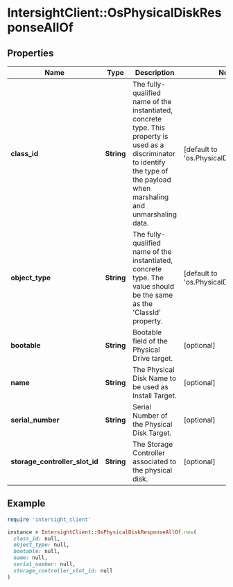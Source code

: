 # IntersightClient::OsPhysicalDiskResponseAllOf

## Properties

| Name | Type | Description | Notes |
| ---- | ---- | ----------- | ----- |
| **class_id** | **String** | The fully-qualified name of the instantiated, concrete type. This property is used as a discriminator to identify the type of the payload when marshaling and unmarshaling data. | [default to &#39;os.PhysicalDiskResponse&#39;] |
| **object_type** | **String** | The fully-qualified name of the instantiated, concrete type. The value should be the same as the &#39;ClassId&#39; property. | [default to &#39;os.PhysicalDiskResponse&#39;] |
| **bootable** | **String** | Bootable field of the Physical Drive target. | [optional] |
| **name** | **String** | The Physical Disk Name to be used as Install Target. | [optional] |
| **serial_number** | **String** | Serial Number of the Physical Disk Target. | [optional] |
| **storage_controller_slot_id** | **String** | The Storage Controller associated to the physical disk. | [optional] |

## Example

```ruby
require 'intersight_client'

instance = IntersightClient::OsPhysicalDiskResponseAllOf.new(
  class_id: null,
  object_type: null,
  bootable: null,
  name: null,
  serial_number: null,
  storage_controller_slot_id: null
)
```

